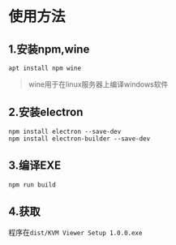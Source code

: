 # 使用方法
## 1.安装npm,wine
```
apt install npm wine
```
> wine用于在linux服务器上编译windows软件

## 2.安装electron
```
npm install electron --save-dev
npm install electron-builder --save-dev
```

## 3.编译EXE
```
npm run build
```

## 4.获取
程序在`dist/KVM Viewer Setup 1.0.0.exe`